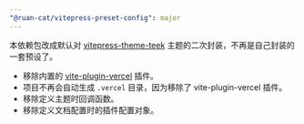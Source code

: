 ```yaml
---
"@ruan-cat/vitepress-preset-config": major
---
```


本依赖包改成默认对 [vitepress-theme-teek](https://github.com/Kele-Bingtang/vitepress-theme-teek) 主题的二次封装，不再是自己封装的一套预设了。

- 移除内置的 [vite-plugin-vercel](https://github.com/magne4000/vite-plugin-vercel/tree/v9) 插件。
- 项目不再会自动生成 `.vercel` 目录，因为移除了 vite-plugin-vercel 插件。
- 移除定义主题时回调函数。
- 移除定义文档配置时的插件配置对象。
